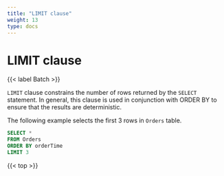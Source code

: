 ```yaml
---
title: "LIMIT clause"
weight: 13
type: docs
---
```

<!--
Licensed to the Apache Software Foundation (ASF) under one
or more contributor license agreements.  See the NOTICE file
distributed with this work for additional information
regarding copyright ownership.  The ASF licenses this file
to you under the Apache License, Version 2.0 (the
"License"); you may not use this file except in compliance
with the License.  You may obtain a copy of the License at

  http://www.apache.org/licenses/LICENSE-2.0

Unless required by applicable law or agreed to in writing,
software distributed under the License is distributed on an
"AS IS" BASIS, WITHOUT WARRANTIES OR CONDITIONS OF ANY
KIND, either express or implied.  See the License for the
specific language governing permissions and limitations
under the License.
-->

# LIMIT clause

{{< label Batch >}}

`LIMIT` clause constrains the number of rows returned by the `SELECT` statement. In general, this clause is used in conjunction with ORDER BY to ensure that the results are deterministic.

The following example selects the first 3 rows in `Orders` table.

```sql
SELECT *
FROM Orders
ORDER BY orderTime
LIMIT 3
```

{{< top >}}
